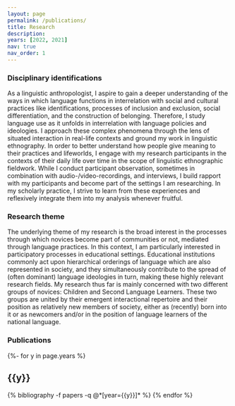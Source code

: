 ```yaml
---
layout: page
permalink: /publications/
title: Research
description: 
years: [2022, 2021]
nav: true
nav_order: 1
---
```


### Disciplinary identifications
As a linguistic anthropologist, I aspire to gain a deeper understanding of the ways in which language functions in interrelation with social and cultural practices like identifications, processes of inclusion and exclusion, social differentiation, and the construction of belonging. Therefore, I study language use as it unfolds in interrelation with language policies and ideologies. I approach these complex phenomena through the lens of situated interaction in real-life contexts and ground my work in linguistic ethnography. In order to better understand how people give meaning to their practices and lifeworlds, I engage with my research participants in the contexts of their daily life over time in the scope of linguistic ethnographic fieldwork. While I conduct participant observation, sometimes in combination with audio-/video-recordings, and interviews, I build rapport with my participants and become part of the settings I am researching. In my scholarly practice, I strive to learn from these experiences and reflexively integrate them into my analysis whenever fruitful.

### Research theme
The underlying theme of my research is the broad interest in the processes through which novices become part of communities or not, mediated through language practices. In this context, I am particularly interested in participatory processes in educational settings. Educational institutions commonly act upon hierarchical orderings of language which are also represented in society, and they simultaneously contribute to the spread of (often dominant) language ideologies in turn, making these highly relevant research fields. My research thus far is mainly concerned with two different groups of novices: Children and Second Language Learners. These two groups are united by their emergent interactional repertoire and their position as relatively new members of society, either as (recently) born into it or as newcomers and/or in the position of language learners of the national language.

### Publications

<!-- _pages/publications.md -->

<div class="publications">

{%- for y in page.years %}

<h2 class="year">{{y}}</h2>
  {% bibliography -f papers -q @*[year={{y}}]* %}
{% endfor %}

</div>
